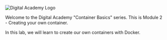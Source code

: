 ![Digital Academy Logo](/sylus/courses/container-basics/module-1/assets/digital-academy-logo.png)

Welcome to the Digital Academy "Container Basics" series. This is Module 2 - Creating your own container.

In this lab, we will learn to create our own containers with Docker.
